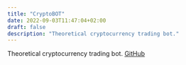```yaml
---
title: "CryptoBOT"
date: 2022-09-03T11:47:04+02:00
draft: false
description: "Theoretical cryptocurrency trading bot."
---
```


Theoretical cryptocurrency trading bot.
[GitHub](https://github.com/andreamiele/CryptoBOT)
